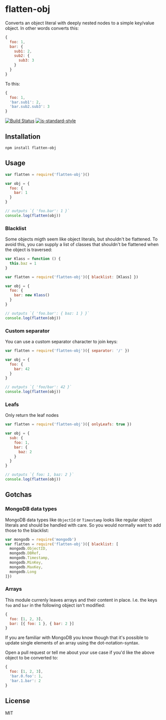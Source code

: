 # flatten-obj

Converts an object literal with deeply nested nodes to a simple
key/value object. In other words converts this:

```js
{
  foo: 1,
  bar: {
    sub1: 2,
    sub2: {
      sub3: 3
    }
  }
}
```

To this:

```js
{
  foo: 1,
  'bar.sub1': 2,
  'bar.sub2.sub3': 3
}
```

[![Build Status](https://travis-ci.org/watson/flatten-obj.png)](https://travis-ci.org/watson/flatten-obj)
[![js-standard-style](https://img.shields.io/badge/code%20style-standard-brightgreen.svg?style=flat)](https://github.com/feross/standard)

## Installation

```
npm install flatten-obj
```

## Usage

```js
var flatten = require('flatten-obj')()

var obj = {
  foo: {
    bar: 1
  }
}

// outputs `{ 'foo.bar': 1 }`
console.log(flatten(obj))
```

### Blacklist

Some objects migth seem like object literals, but shouldn't be
flattened. To avoid this, you can supply a list of classes that
shouldn't be flattened when the object is traversed:

```js
var Klass = function () {
  this.baz = 1
}

var flatten = require('flatten-obj')({ blacklist: [Klass] })

var obj = {
  foo: {
    bar: new Klass()
  }
}

// outputs `{ 'foo.bar': { baz: 1 } }`
console.log(flatten(obj))
```

### Custom separator

You can use a custom separator character to join keys:

```js
var flatten = require('flatten-obj')({ separator: '/' })

var obj = {
  foo: {
    bar: 42
  }
}

// outputs `{ 'foo/bar': 42 }`
console.log(flatten(obj))
```

### Leafs

Only return the leaf nodes

```js
var flatten = require('flatten-obj')({ onlyLeafs: true })

var obj = {
  sub: {
    foo: 1,
    bar: {
      baz: 2
    }
  }
}

// outputs `{ foo: 1, baz: 2 }`
console.log(flatten(obj))
```

## Gotchas

### MongoDB data types

MongoDB data types like `ObjectId` or `Timestamp` looks like regular
object literals and should be handled with care. So you would normally
want to add those to the blacklist:

```js
var mongodb = require('mongodb')
var flatten = require('flatten-obj')({ blacklist: [
  mongodb.ObjectID,
  mongodb.DBRef,
  mongodb.Timestamp,
  mongodb.MinKey,
  mongodb.MaxKey,
  mongodb.Long
]})
```

### Arrays

This module currenly leaves arrays and their content in place. I.e. the
keys `foo` and `bar` in the following object isn't modified:

```js
{
  foo: [1, 2, 3],
  bar: [{ foo: 1 }, { bar: 2 }]
}
```

If you are familiar with MongoDB you know though that it's possible to
update single elements of an array using the dot-notation-syntax.

Open a pull request or tell me about your use case if you'd like the
above object to be converted to:

```js
{
  foo: [1, 2, 3],
  'bar.0.foo': 1,
  'bar.1.bar': 2
}
```

## License

MIT
